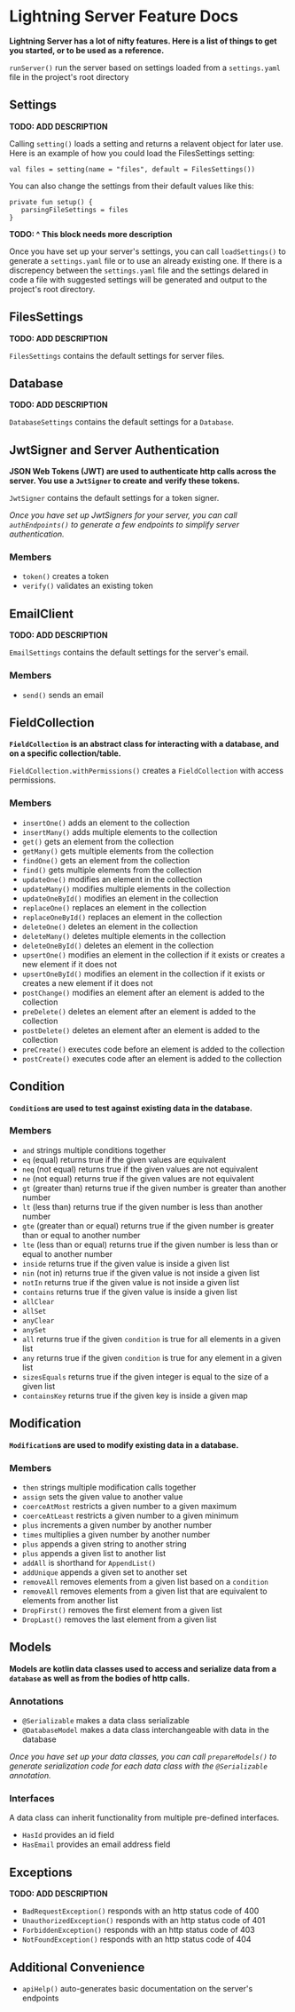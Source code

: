 # Lightning Server Feature Docs

**Lightning Server has a lot of nifty features. Here is a list of things to get you started, or to be used as a reference.**

`runServer()` run the server based on settings loaded from a `settings.yaml` file in the project's root directory

## Settings

**TODO: ADD DESCRIPTION**

Calling `setting()` loads a setting and returns a relavent object for later use. Here is an example of how you could load the FilesSettings setting:

<pre><code>val files = setting(name = "files", default = FilesSettings())</code></pre>

You can also change the settings from their default values like this:

<pre><code>private fun setup() {
   parsingFileSettings = files
}</code></pre>

**TODO: ^ This block needs more description**

Once you have set up your server's settings, you can call `loadSettings()` to generate a `settings.yaml` file or to use an already existing one. If there is a discrepency between the `settings.yaml` file and the settings delared in code a file with suggested settings will be generated and output to the project's root directory.

## FilesSettings

**TODO: ADD DESCRIPTION**

`FilesSettings` contains the default settings for server files.

## Database

**TODO: ADD DESCRIPTION**

`DatabaseSettings` contains the default settings for a `Database`.

## JwtSigner and Server Authentication

**JSON Web Tokens (JWT) are used to authenticate http calls across the server. You use a `JwtSigner` to create and verify these tokens.**

`JwtSigner` contains the default settings for a token signer.

*Once you have set up JwtSigners for your server, you can call `authEndpoints()` to generate a few endpoints to simplify server authentication.*

### Members

- `token()` creates a token
- `verify()` validates an existing token

## EmailClient

**TODO: ADD DESCRIPTION**

`EmailSettings` contains the default settings for the server's email.

### Members

- `send()` sends an email

## FieldCollection

**`FieldCollection` is an abstract class for interacting with a database, and on a specific collection/table.**

`FieldCollection.withPermissions()` creates a `FieldCollection` with access permissions.

### Members

- `insertOne()` adds an element to the collection
- `insertMany()` adds multiple elements to the collection
- `get()` gets an element from the collection
- `getMany()` gets multiple elements from the collection
- `findOne()` gets an element from the collection
- `find()` gets multiple elements from the collection
- `updateOne()` modifies an element in the collection
- `updateMany()` modifies multiple elements in the collection
- `updateOneById()` modifies an element in the collection
- `replaceOne()` replaces an element in the collection
- `replaceOneById()` replaces an element in the collection
- `deleteOne()` deletes an element in the collection
- `deleteMany()` deletes multiple elements in the collection
- `deleteOneById()` deletes an element in the collection
- `upsertOne()` modifies an element in the collection if it exists or creates a new element if it does not
- `upsertOneById()` modifies an element in the collection if it exists or creates a new element if it does not
- `postChange()` modifies an element after an element is added to the collection
- `preDelete()` deletes an element after an element is added to the collection
- `postDelete()` deletes an element after an element is added to the collection
- `preCreate()` executes code before an element is added to the collection
- `postCreate()` executes code after an element is added to the collection

## Condition

**`Condition`s are used to test against existing data in the database.**

### Members

- `and` strings multiple conditions together
- `eq` (equal) returns true if the given values are equivalent
- `neq` (not equal) returns true if the given values are not equivalent
- `ne` (not equal) returns true if the given values are not equivalent
- `gt` (greater than) returns true if the given number is greater than another number
- `lt` (less than) returns true if the given number is less than another number
- `gte` (greater than or equal) returns true if the given number is greater than or equal to another number
- `lte` (less than or equal) returns true if the given number is less than or equal to another number
- `inside` returns true if the given value is inside a given list
- `nin` (not in) returns true if the given value is not inside a given list
- `notIn` returns true if the given value is not inside a given list
- `contains` returns true if the given value is inside a given list
- `allClear`
- `allSet`
- `anyClear`
- `anySet`
- `all` returns true if the given `condition` is true for all elements in a given list
- `any` returns true if the given `condition` is true for any element in a given list
- `sizesEquals` returns true if the given integer is equal to the size of a given list
- `containsKey` returns true if the given key is inside a given map

## Modification

**`Modification`s are used to modify existing data in a database.**

### Members

- `then` strings multiple modification calls together
- `assign` sets the given value to another value
- `coerceAtMost` restricts a given number to a given maximum
- `coerceAtLeast` restricts a given number to a given minimum
- `plus` increments a given number by another number
- `times` multiplies a given number by another number
- `plus` appends a given string to another string
- `plus` appends a given list to another list
- `addAll` is shorthand for `AppendList()`
- `addUnique` appends a given set to another set
- `removeAll` removes elements from a given list based on a `condition`
- `removeAll` removes elements from a given list that are equivalent to elements from another list
- `DropFirst()` removes the first element from a given list
- `DropLast()` removes the last element from a given list

## Models

**Models are kotlin data classes used to access and serialize data from a `database` as well as from the bodies of http calls.**

### Annotations

- `@Serializable` makes a data class serializable
- `@DatabaseModel` makes a data class interchangeable with data in the database

*Once you have set up your data classes, you can call `prepareModels()` to generate serialization code for each data class with the `@Serializable` annotation.*

### Interfaces

A data class can inherit functionality from multiple pre-defined interfaces.

- `HasId` provides an id field
- `HasEmail` provides an email address field

## Exceptions

**TODO: ADD DESCRIPTION**

- `BadRequestException()` responds with an http status code of 400
- `UnauthorizedException()` responds with an http status code of 401
- `ForbiddenException()` responds with an http status code of 403
- `NotFoundException()` responds with an http status code of 404

## Additional Convenience

- `apiHelp()` auto-generates basic documentation on the server's endpoints
